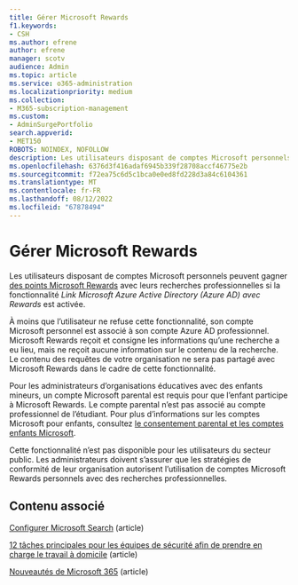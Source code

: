 ```yaml
---
title: Gérer Microsoft Rewards
f1.keywords:
- CSH
ms.author: efrene
author: efrene
manager: scotv
audience: Admin
ms.topic: article
ms.service: o365-administration
ms.localizationpriority: medium
ms.collection:
- M365-subscription-management
ms.custom:
- AdminSurgePortfolio
search.appverid:
- MET150
ROBOTS: NOINDEX, NOFOLLOW
description: Les utilisateurs disposant de comptes Microsoft personnels peuvent gagner des points Microsoft Rewards dans le cadre de leurs recherches professionnelles si la fonctionnalité lier AAD à Rewards est activée.
ms.openlocfilehash: 6376d3f416adaf6945b339f28708accf46775e2b
ms.sourcegitcommit: f72ea75c6d5c1bca0e0ed8fd228d3a84c6104361
ms.translationtype: MT
ms.contentlocale: fr-FR
ms.lasthandoff: 08/12/2022
ms.locfileid: "67878494"
---
```

# <a name="manage-microsoft-rewards"></a>Gérer Microsoft Rewards

Les utilisateurs disposant de comptes Microsoft personnels peuvent gagner [des points Microsoft Rewards](https://www.microsoft.com/rewards) avec leurs recherches professionnelles si la fonctionnalité *Link Microsoft Azure Active Directory (Azure AD) avec Rewards* est activée.

À moins que l’utilisateur ne refuse cette fonctionnalité, son compte Microsoft personnel est associé à son compte Azure AD professionnel. Microsoft Rewards reçoit et consigne les informations qu’une recherche a eu lieu, mais ne reçoit aucune information sur le contenu de la recherche. Le contenu des requêtes de votre organisation ne sera pas partagé avec Microsoft Rewards dans le cadre de cette fonctionnalité.

Pour les administrateurs d’organisations éducatives avec des enfants mineurs, un compte Microsoft parental est requis pour que l’enfant participe à Microsoft Rewards. Le compte parental n’est pas associé au compte professionnel de l’étudiant. Pour plus d’informations sur les comptes Microsoft pour enfants, consultez [le consentement parental et les comptes enfants Microsoft](https://support.microsoft.com/account-billing/c6951746-8ee5-8461-0809-fbd755cd902e).

Cette fonctionnalité n’est pas disponible pour les utilisateurs du secteur public. Les administrateurs doivent s’assurer que les stratégies de conformité de leur organisation autorisent l’utilisation de comptes Microsoft Rewards personnels avec des recherches professionnelles.

## <a name="related-content"></a>Contenu associé

[Configurer Microsoft Search](/microsoftsearch/setup-microsoft-search) (article)

[12 tâches principales pour les équipes de sécurité afin de prendre en charge le travail à domicile](../../security/top-security-tasks-for-remote-work.md) (article)

[Nouveautés de Microsoft 365](https://support.microsoft.com/office/what-s-new-in-microsoft-365-95c8d81d-08ba-42c1-914f-bca4603e1426) (article)



